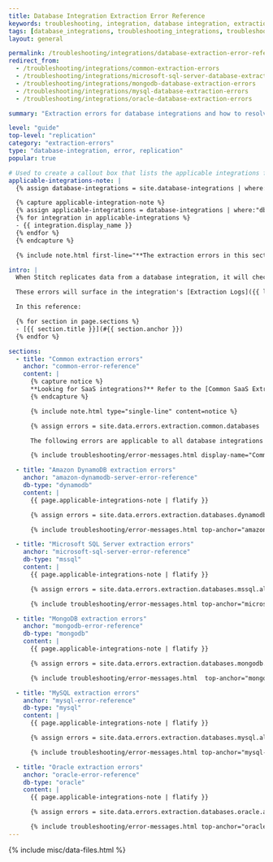 ```yaml
---
title: Database Integration Extraction Error Reference
keywords: troubleshooting, integration, database integration, extraction error, common errors, 6 hour limit, table limit
tags: [database_integrations, troubleshooting_integrations, troubleshooting_errors]
layout: general

permalink: /troubleshooting/integrations/database-extraction-error-reference
redirect_from: 
  - /troubleshooting/integrations/common-extraction-errors
  - /troubleshooting/integrations/microsoft-sql-server-database-extraction-errors
  - /troubleshooting/integrations/mongodb-database-extraction-errors
  - /troubleshooting/integrations/mysql-database-extraction-errors
  - /troubleshooting/integrations/oracle-database-extraction-errors

summary: "Extraction errors for database integrations and how to resolve them."

level: "guide"
top-level: "replication"
category: "extraction-errors"
type: "database-integration, error, replication"
popular: true

# Used to create a callout box that lists the applicable integrations for the section.
applicable-integrations-note: |
  {% assign database-integrations = site.database-integrations | where:"show-in-menus",true | sort_natural:"display_name" %}

  {% capture applicable-integration-note %}
  {% assign applicable-integrations = database-integrations | where:"db-type",section.db-type %}
  {% for integration in applicable-integrations %}
  - {{ integration.display_name }}
  {% endfor %}
  {% endcapture %}

  {% include note.html first-line="**The extraction errors in this section are applicable to the following database integrations:**" content=applicable-integration-note %}

intro: |
  When Stitch replicates data from a database integration, it will check for the required user permissions and database server settings. If permissions or server settings aren't properly defined, you may receive an error during the Extraction phase of the replication process.

  These errors will surface in the integration's [Extraction Logs]({{ link.replication.extraction-logs | prepend: site.baseurl }}).

  In this reference:

  {% for section in page.sections %}
  - [{{ section.title }}](#{{ section.anchor }})
  {% endfor %}

sections:
  - title: "Common extraction errors"
    anchor: "common-error-reference"
    content: |
      {% capture notice %}
      **Looking for SaaS integrations?** Refer to the [Common SaaS Extraction Error Reference]({{ link.troubleshooting.saas-extraction-errors | prepend: site.baseurl }}).
      {% endcapture %}

      {% include note.html type="single-line" content=notice %}

      {% assign errors = site.data.errors.extraction.common.databases | sort_natural:"message" %}

      The following errors are applicable to all database integrations that support Extraction Logs:

      {% include troubleshooting/error-messages.html display-name="Common" %}

  - title: "Amazon DynamoDB extraction errors"
    anchor: "amazon-dynamodb-server-error-reference"
    db-type: "dynamodb"
    content: |
      {{ page.applicable-integrations-note | flatify }}

      {% assign errors = site.data.errors.extraction.databases.dynamodb.all | sort_natural:"message" %}

      {% include troubleshooting/error-messages.html top-anchor="amazon-dynamodb-server-error-reference" display-name="Amazon DynamoDB" %}

  - title: "Microsoft SQL Server extraction errors"
    anchor: "microsoft-sql-server-error-reference"
    db-type: "mssql"
    content: |
      {{ page.applicable-integrations-note | flatify }}

      {% assign errors = site.data.errors.extraction.databases.mssql.all | sort_natural:"message" %}

      {% include troubleshooting/error-messages.html top-anchor="microsoft-sql-server-error-reference" display-name="Microsoft SQL Server" %}

  - title: "MongoDB extraction errors"
    anchor: "mongodb-error-reference"
    db-type: "mongodb"
    content: |
      {{ page.applicable-integrations-note | flatify }}

      {% assign errors = site.data.errors.extraction.databases.mongodb.all | sort_natural:"message" %}

      {% include troubleshooting/error-messages.html  top-anchor="mongodb-error-reference" display-name="MongoDB" %}

  - title: "MySQL extraction errors"
    anchor: "mysql-error-reference"
    db-type: "mysql"
    content: |
      {{ page.applicable-integrations-note | flatify }}

      {% assign errors = site.data.errors.extraction.databases.mysql.all | sort_natural:"message" %}

      {% include troubleshooting/error-messages.html top-anchor="mysql-error-reference" display-name="MySQL" %}

  - title: "Oracle extraction errors"
    anchor: "oracle-error-reference"
    db-type: "oracle"
    content: |
      {{ page.applicable-integrations-note | flatify }}

      {% assign errors = site.data.errors.extraction.databases.oracle.all | sort_natural:"message" %}

      {% include troubleshooting/error-messages.html top-anchor="oracle-error-reference" display-name="Oracle" %}
---
```

{% include misc/data-files.html %}